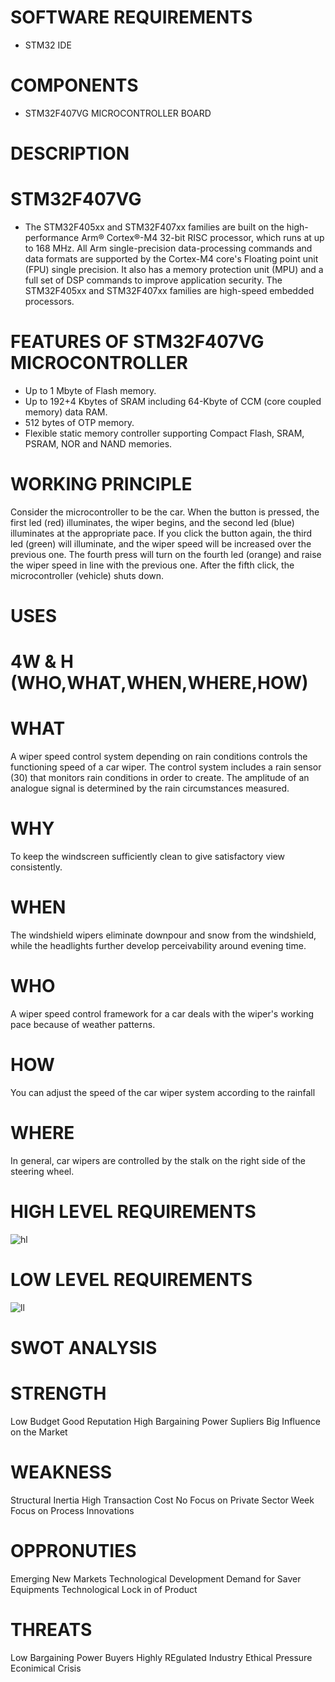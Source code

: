 # SOFTWARE REQUIREMENTS
* STM32 IDE
# COMPONENTS
* STM32F407VG MICROCONTROLLER BOARD
# DESCRIPTION
 # STM32F407VG
* The STM32F405xx and STM32F407xx families are built on the high-performance Arm® Cortex®-M4 32-bit RISC processor, which runs at up to 168 MHz. All Arm single-precision data-processing commands and data formats are supported by the Cortex-M4 core's Floating point unit (FPU) single precision. It also has a memory protection unit (MPU) and a full set of DSP commands to improve application security. The STM32F405xx and STM32F407xx families are high-speed embedded processors.
# FEATURES OF STM32F407VG MICROCONTROLLER
* Up to 1 Mbyte of Flash memory.
* Up to 192+4 Kbytes of SRAM including 64-Kbyte of CCM (core coupled memory) data RAM.
* 512 bytes of OTP memory.
* Flexible static memory controller supporting Compact Flash, SRAM, PSRAM, NOR and NAND memories.
# WORKING PRINCIPLE
Consider the microcontroller to be the car. When the button is pressed, the first led (red) illuminates, the wiper begins, and the second led (blue) illuminates at the appropriate pace. If you click the button again, the third led (green) will illuminate, and the wiper speed will be increased over the previous one. The fourth press will turn on the fourth led (orange) and raise the wiper speed in line with the previous one. After the fifth click, the microcontroller (vehicle) shuts down.
# USES
# 4W & H (WHO,WHAT,WHEN,WHERE,HOW)
# WHAT
A wiper speed control system depending on rain conditions controls the functioning speed of a car wiper. The control system includes a rain sensor (30) that monitors rain conditions in order to create. The amplitude of an analogue signal is determined by the rain circumstances measured.
# WHY
To keep the windscreen sufficiently clean to give satisfactory view consistently.
# WHEN
The windshield wipers eliminate downpour and snow from the windshield, while the headlights further develop perceivability around evening time.
# WHO
A wiper speed control framework for a car deals with the wiper's working pace because of weather patterns.
# HOW
You can adjust the speed of the car wiper system according to the rainfall
# WHERE
In general, car wipers are controlled by the stalk on the right side of the steering wheel.
# HIGH LEVEL REQUIREMENTS
![hl](https://user-images.githubusercontent.com/101693748/168126460-39b1fc2c-f8cb-414b-9cc3-e65bf9a272b2.png)

# LOW LEVEL REQUIREMENTS
![ll](https://user-images.githubusercontent.com/101693748/168126492-bea06da7-bbdf-494a-a642-58ba17f2e16e.png)

# SWOT ANALYSIS
# STRENGTH
Low Budget
Good Reputation
High Bargaining Power Supliers
Big Influence on the Market
# WEAKNESS
Structural Inertia
High Transaction Cost
No Focus on Private Sector
Week Focus on Process Innovations
# OPPRONUTIES
Emerging New Markets
Technological Development
Demand for Saver Equipments
Technological Lock in of Product
# THREATS
Low Bargaining Power Buyers
Highly REgulated Industry
Ethical Pressure
Econimical Crisis
